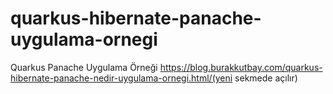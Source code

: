 # quarkus-hibernate-panache-uygulama-ornegi
 Quarkus Panache Uygulama Örneği https://blog.burakkutbay.com/quarkus-hibernate-panache-nedir-uygulama-ornegi.html/(yeni sekmede açılır)

